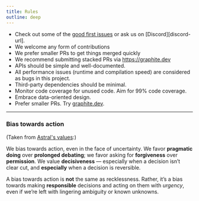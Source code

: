 ```yaml
---
title: Rules
outline: deep
---
```


- Check out some of the [good first issues](https://github.com/oxc-project/oxc/contribute) or ask us on [Discord][discord-url].
- We welcome any form of contributions
- We prefer smaller PRs to get things merged quickly
- We recommend submitting stacked PRs via https://graphite.dev
- APIs should be simple and well-documented.
- All performance issues (runtime and compilation speed) are considered as bugs in this project.
- Third-party dependencies should be minimal.
- Monitor code coverage for unused code. Aim for 99% code coverage.
- Embrace data-oriented design.
- Prefer smaller PRs. Try [graphite.dev](https://graphite.dev).

---

### Bias towards action

(Taken from [Astral's values](https://astral-sh.notion.site/Astral-s-Values-0ed6a642bcc84e91af6836b2373572f5):)

We bias towards action, even in the face of uncertainty. We favor **pragmatic doing** over **prolonged debating**; we favor asking for **forgiveness** over **permission**. We value **decisiveness** — especially when a decision isn’t clear cut, and **especially** when a decision is reversible.

A bias towards action is **not** the same as recklessness. Rather, it’s a bias towards making **responsible** decisions and acting on them with _urgency_, even if we’re left with lingering ambiguity or known unknowns.

